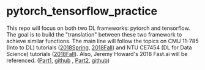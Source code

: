 # pytorch_tensorflow_practice
This repo will focus on both two DL frameworks: pytorch and tensorflow. The goal is to build the "translation" between these two framework to achieve similar functions.
The main line will follow the topics on CMU 11-785 (Into to DL) tutorials ([2018Spring](https://github.com/cmudeeplearning11785/Spring2018-tutorials), [2018Fall](https://github.com/cmudeeplearning11785/Fall2018-tutorials)) and NTU CE7454 (DL for Data Science) tutorials ([2018Fall](https://github.com/xbresson/CE7454_2018)).
Also, Jeremy Howard's 2018 Fast.ai will be referenced. ([Part1](http://course.fast.ai/), [github](https://github.com/fastai/fastai/tree/master/courses/dl1) , [Part2](http://course.fast.ai/part2.html), [github](https://github.com/fastai/fastai/tree/master/courses/dl2))
